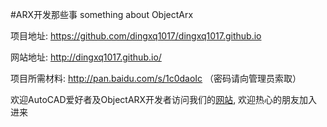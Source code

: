 #ARX开发那些事
something about ObjectArx 

项目地址: https://github.com/dingxq1017/dingxq1017.github.io

网站地址: http://dingxq1017.github.io/

项目所需材料: http://pan.baidu.com/s/1c0daoIc （密码请向管理员索取）

欢迎AutoCAD爱好者及ObjectARX开发者访问我们的[网站](http://dingxq1017.github.io/), 欢迎热心的朋友加入进来
